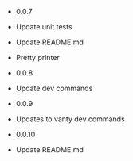  - 0.0.7

- Update unit tests
- Update README.md
- Pretty printer

- 0.0.8
- Update dev commands

- 0.0.9
- Updates to vanty dev commands

- 0.0.10
- Update README.md
